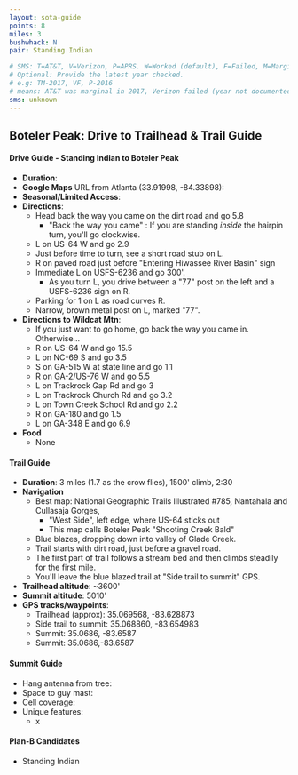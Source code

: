 ```yaml
---
layout: sota-guide
points: 8
miles: 3
bushwhack: N
pair: Standing Indian 

# SMS: T=AT&T, V=Verizon, P=APRS. W=Worked (default), F=Failed, M=Marginal (some failed).
# Optional: Provide the latest year checked.
# e.g: TM-2017, VF, P-2016
# means: AT&T was marginal in 2017, Verizon failed (year not documented), APRS worked in 2016.
sms: unknown
---
```

Boteler Peak: Drive to Trailhead & Trail Guide
--------------------------------------------------------
#### Drive Guide - Standing Indian to Boteler Peak

* **Duration**: 
* **Google Maps** URL from Atlanta (33.91998, -84.33898): 
* **Seasonal/Limited Access**:
* **Directions**:
    * Head back the way you came on the dirt road and go 5.8
        * "Back the way you came" : If you are standing *inside* the hairpin turn, you'll go clockwise.
    * L on US-64 W and go 2.9
    * Just before time to turn, see a short road stub on L.
    * R on paved road just before "Entering Hiwassee River Basin" sign
    * Immediate L on USFS-6236 and go 300'.
        * As you turn L, you drive between a "77" post on the left and a USFS-6236 sign on R.
    * Parking for 1 on L as road curves R.
    * Narrow, brown metal post on L, marked "77".
* **Directions to Wildcat Mtn**:
    * If you just want to go home, go back the way you came in.  Otherwise...
    * R on US-64 W and go 15.5
    * L on NC-69 S and go 3.5
    * S on GA-515 W at state line and go 1.1
    * R on GA-2/US-76 W and go 5.5
    * L on Trackrock Gap Rd and go 3
    * L on Trackrock Church Rd and go 3.2
    * L on Town Creek School Rd and go 2.2
    * R on GA-180 and go 1.5
    * L on GA-348 E and go 6.9
* **Food**
    * None

#### Trail Guide

* **Duration**: 3 miles (1.7 as the crow flies), 1500' climb, 2:30
* **Navigation**
    * Best map: National Geographic Trails Illustrated #785, Nantahala and Cullasaja Gorges, 
        * "West Side", left edge, where US-64 sticks out
        * This map calls Boteler Peak "Shooting Creek Bald"
    * Blue blazes, dropping down into valley of Glade Creek.
    * Trail starts with dirt road, just before a gravel road.
    * The first part of trail follows a stream bed and then climbs steadily for the first mile.
    * You'll leave the blue blazed trail at "Side trail to summit" GPS.
* **Trailhead altitude**: ~3600'
* **Summit altitude**: 5010'
* **GPS tracks/waypoints**:
    * Trailhead (approx): 35.069568, -83.628873
    * Side trail to summit: 35.068860, -83.654983
    * Summit: 35.0686, -83.6587
    * Summit: 35.0686,-83.6587

#### Summit Guide

* Hang antenna from tree:
* Space to guy mast:
* Cell coverage:
* Unique features:
    * x

#### Plan-B Candidates

* Standing Indian
